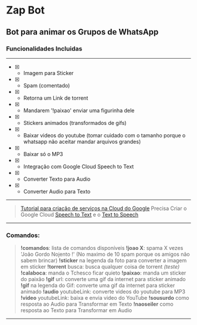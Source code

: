 # Zap Bot 
## Bot para animar os Grupos de WhatsApp
### Funcionalidades Incluidas
---
- [x] - Imagem para Sticker
- [x] - Spam (comentado)
- [x] - Retorna um Link de torrent
- [x] - Mandarem '!paixao' enviar uma figurinha dele
- [x] - Stickers animados (transformados de gifs)
- [x] - Baixar videos do youtube (tomar cuidado com o tamanho porque o whatsapp não aceitar mandar arquivos grandes)
- [x] - Baixar só o MP3
- [X] - Integração com Google Cloud Speech to Text  
- [X] - Converter Texto para Audio
- [X] - Converter Audio para Texto
---
> [Tutorial para criação de serviços na Cloud do Google](https://youtu.be/naZ8oEKuR44?t=199)
> Precisa Criar o Google Cloud [Speech to Text](https://cloud.google.com/speech-to-text) e o [Text to Speech](https://cloud.google.com/text-to-speech/docs/reference/rest/?apix=true)
---

### Comandos: 
>**!comandos**: lista de comandos disponíveis 
**!joao X**: spama X vezes 'João Gordo Nojento !'	 (No maximo de 10 spam porque os amigos não sabem brincar)
**!sticker** na legenda da foto para converter a imagem em sticker
**!torrent** busca: busca qualquer coisa de torrent *(teste)*
**!calaboca**: manda o Tchesco ficar quieto
**!paixao**: manda um sticker do paixão
**!gif** url: converte uma gif da internet para sticker animado
**!gif** na legenda do Gif: converte uma gif da internet para sticker animado
**!audio** youtubeLink: converte videos do youtube para MP3
**!video** youtubeLink: baixa e envia video do YouTube
**!sousurdo** como resposta ao Audio para Transformar em Texto
**!naoseiler** como resposta ao Texto para Transformar em Audio

---
